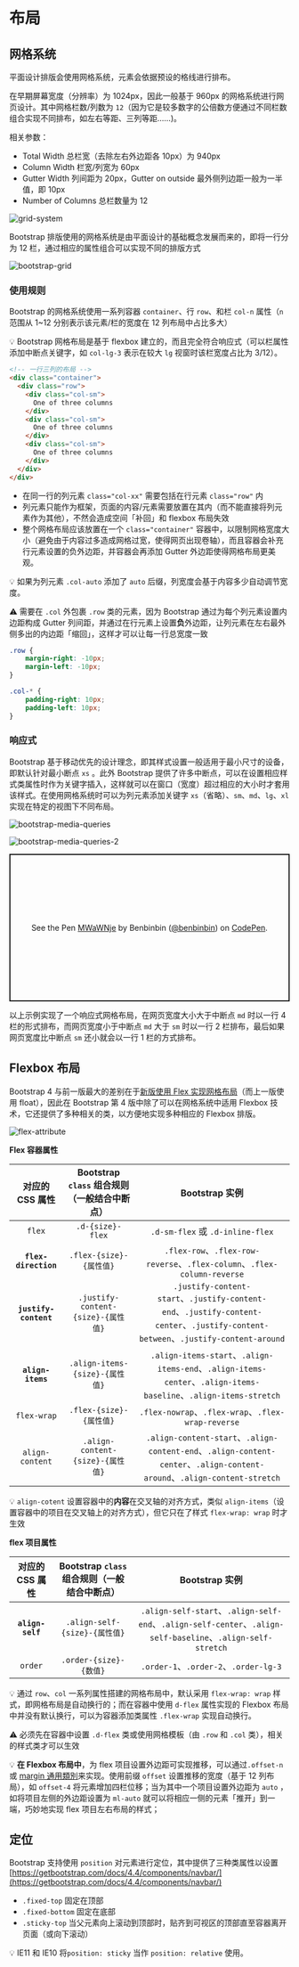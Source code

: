 # 布局

## 网格系统
平面设计排版会使用网格系统，元素会依据预设的格线进行排布。

在早期屏幕宽度（分辨率）为 1024px，因此一般基于 960px 的网格系统进行网页设计。其中网格栏数/列数为 `12`（因为它是较多数字的公倍数方便通过不同栏数组合实现不同排布，如左右等距、三列等距……)。

相关参数：

* Total Width 总栏宽（去除左右外边距各 10px）为 940px
* Column Width 栏宽/列宽为 60px
* Gutter Width 列间距为 20px，Gutter on outside 最外侧列边距一般为一半值，即 10px
* Number of Columns 总栏数量为 12


![grid-system](_v_images/20200410143339770_10362.png)

Bootstrap 排版使用的网格系统是由平面设计的基础概念发展而来的，即将一行分为 12 栏，通过相应的属性组合可以实现不同的排版方式

![bootstrap-grid](_v_images/20200410144725554_12893.png)

### 使用规则
Bootstrap 的网格系统使用一系列容器 `container`、行 `row`、和栏 `col-n` 属性（`n` 范围从 1~12 分别表示该元素/栏的宽度在 12 列布局中占比多大）

:bulb: Bootstrap 网格布局是基于 flexbox 建立的，而且完全符合响应式（可以栏属性添加中断点关键字，如 `col-lg-3` 表示在较大 `lg` 视窗时该栏宽度占比为 3/12）。

```html
<!-- 一行三列的布局 -->
<div class="container">
  <div class="row">
    <div class="col-sm">
      One of three columns
    </div>
    <div class="col-sm">
      One of three columns
    </div>
    <div class="col-sm">
      One of three columns
    </div>
  </div>
</div>
```

* 在同一行的列元素 `class="col-xx"` 需要包括在行元素 `class="row"` 内
* 列元素只能作为框架，页面的内容/元素需要放置在其内（而不能直接将列元素作为其他），不然会造成空间「补回」和 flexbox 布局失效
* 整个网格布局应该放置在一个 `class="container"` 容器中，以限制网格宽度大小（避免由于内容过多造成网格过宽，使得网页出现卷轴），而且容器会补充行元素设置的负外边距，并容器会再添加 Gutter 外边距使得网格布局更美观。

:bulb: 如果为列元素 `.col-auto` 添加了 `auto` 后缀，列宽度会基于内容多少自动调节宽度。

:warning: 需要在 `.col` 外包裹 `.row` 类的元素，因为 Bootstrap 通过为每个列元素设置内边距构成 Gutter 列间距，并通过在行元素上设置**负**外边距，让列元素在左右最外侧多出的内边距「缩回」，这样才可以让每一行总宽度一致

```css
.row {
    margin-right: -10px;
    margin-left: -10px;
}

.col-* {
    padding-right: 10px;
    padding-left: 10px;
}
```

### 响应式
Bootstrap 基于移动优先的设计理念，即其样式设置一般适用于最小尺寸的设备，即默认针对最小断点 `xs` 。此外 Bootstrap 提供了许多中断点，可以在设置相应样式类属性时作为关键字插入，这样就可以在窗口（宽度）超过相应的大小时才套用该样式。在使用网格系统时可以为列元素添加关键字 `xs`（省略）、`sm`、`md`、`lg`、`xl` 实现在特定的视图下不同布局。

![bootstrap-media-queries](_v_images/20200410161953562_24469.png)

![bootstrap-media-queries-2](_v_images/20200410162442651_24343.png)



<p class="codepen" data-height="265" data-theme-id="light" data-default-tab="html,result" data-user="benbinbin" data-slug-hash="MWaWNje" style="height: 265px; box-sizing: border-box; display: flex; align-items: center; justify-content: center; border: 2px solid; margin: 1em 0; padding: 1em;" data-pen-title="MWaWNje">
  <span>See the Pen <a href="https://codepen.io/benbinbin/pen/MWaWNje">
  MWaWNje</a> by Benbinbin (<a href="https://codepen.io/benbinbin">@benbinbin</a>)
  on <a href="https://codepen.io">CodePen</a>.</span>
</p>
<script async src="https://static.codepen.io/assets/embed/ei.js"></script>

以上示例实现了一个响应式网格布局，在网页宽度大小大于中断点 `md` 时以一行 4 栏的形式排布，而网页宽度小于中断点 `md` 大于 `sm` 时以一行 2 栏排布，最后如果网页宽度比中断点 `sm` 还小就会以一行 1 栏的方式排布。

## Flexbox 布局
Bootstrap 4 与前一版最大的差别在于[新版使用 Flex 实现网格布局](https://getbootstrap.com/docs/4.4/utilities/flex/)（而上一版使用 float），因此在 Bootstrap 第 4 版中除了可以在网格系统中适用 Flexbox 技术，它还提供了多种相关的类，以方便地实现多种相应的 Flexbox 排版。

![flex-attribute](_v_images/20200410164746828_22885.png)



**Flex 容器属性**

|      对应的 CSS 属性      | Bootstrap `class` 组合规则（一般结合中断点） |                                                                                 Bootstrap 实例                                                                                 |
| :--------------------------: | :-----------------------------------------------------: | :--------------------------------------------------------------------------------------------------------------------------------------------------------------------------------: |
|           `flex`           |                 `.d-{size}-flex`                  |                                                                    `.d-sm-flex` 或 `.d-inline-flex`                                                                     |
|  **`flex-direction`**  |             `.flex-{size}-{属性值}`              |                                         `.flex-row`、`.flex-row-reverse`、`.flex-column`、`.flex-column-reverse`                                         |
| **`justify-content`** |       `.justify-content-{size}-{属性值}`       | `.justify-content-start`、`.justify-content-end`、`.justify-content-center`、`.justify-content-between`、`.justify-content-around` |
|    **`align-items`**     |        `.align-items-{size}-{属性值}`         |             `.align-items-start`、`.align-items-end`、`.align-items-center`、`.align-items-baseline`、`.align-items-stretch`              |
|       `flex-wrap`        |             `.flex-{size}-{属性值}`              |                                                        `.flex-nowrap`、`.flex-wrap`、`.flex-wrap-reverse`                                                        |
|     `align-content`     |       `.align-content-{size}-{属性值}`       |        `.align-content-start`、`.align-content-end`、`.align-content-center`、`.align-content-around`、`.align-content-stretch`        |

:bulb: `align-cotent` 设置容器中的**内容**在交叉轴的对齐方式，类似 `align-items`（设置容器中的项目在交叉轴上的对齐方式），但它只在了样式 `flex-wrap: wrap` 时才生效


**flex 项目属性**

|  对应的 CSS 属性   | Bootstrap `class` 组合规则（一般结合中断点） |                                                                             Bootstrap 实例                                                                             |
| :------------------------: | :----------------------------------------------------------------: | :---------------------------------------------------------------------------------------------------------------------------------------------------------------------------: |
| **`align-self`** |           `.align-self-{size}-{属性值}`           | `.align-self-start`、`.align-self-end`、`.align-self-center`、`.align-self-baseline`、`.align-self-stretch` |
|        `order`        |                `.order-{size}-{数值}`                 |                                                         `.order-1`、`.order-2`、`.order-lg-3`                                                          |

:bulb: 通过 `row`、`col` 一系列属性搭建的网格布局中，默认采用 `flex-wrap: wrap` 样式，即网格布局是自动换行的；而在容器中使用 `d-flex` 属性实现的 Flexbox 布局中并没有默认换行，可以为容器添加类属性 `.flex-wrap` 实现自动换行。

:warning: 必须先在容器中设置 `.d-flex` 类或使用网格模板（由 `.row` 和 `.col` 类），相关的样式类才可以生效

:bulb: **在 Flexbox 布局中**，为 flex 项目设置外边距可实现推移，可以通过`.offset-n`  或 [margin 通用類別](https://bootstrap.hexschool.com/docs/4.2/utilities/spacing/)来实现。使用前缀 `offset` 设置推移的宽度（基于 12 列布局），如 `offset-4` 将元素增加四栏位移；当为其中一个项目设置外边距为 `auto` ，如将项目左侧的外边距设置为 `ml-auto` 就可以将相应一侧的元素「推开」到一端，巧妙地实现 flex 项目左右布局的样式；

## 定位
Bootstrap 支持使用 `position` 对元素进行定位，其中提供了三种类属性以设置[https://getbootstrap.com/docs/4.4/components/navbar/](https://getbootstrap.com/docs/4.4/components/navbar/)

* `.fixed-top` 固定在顶部
* `.fixed-bottom` 固定在底部
* `.sticky-top` 当父元素向上滚动到顶部时，贴齐到可视区的顶部直至容器离开页面（或向下滚动）

:bulb: IE11 和 IE10 将`position: sticky` 当作 `position: relative` 使用。